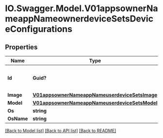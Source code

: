 # IO.Swagger.Model.V01appsownerNameappNameownerdeviceSetsDeviceConfigurations
## Properties

Name | Type | Description | Notes
------------ | ------------- | ------------- | -------------
**Id** | **Guid?** | The unique id of the device configuration | [optional] 
**Image** | [**V01appsownerNameappNameuserdeviceSetsImage**](V01appsownerNameappNameuserdeviceSetsImage.md) |  | [optional] 
**Model** | [**V01appsownerNameappNameuserdeviceSetsModel**](V01appsownerNameappNameuserdeviceSetsModel.md) |  | [optional] 
**Os** | **string** |  | [optional] 
**OsName** | **string** |  | [optional] 

[[Back to Model list]](../README.md#documentation-for-models) [[Back to API list]](../README.md#documentation-for-api-endpoints) [[Back to README]](../README.md)

